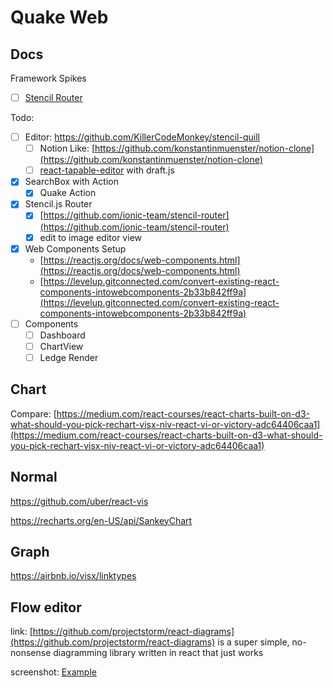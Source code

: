 # Quake Web

## Docs

Framework Spikes

- [ ] [Stencil Router](https://github.com/ionic-team/stencil-router)

Todo:

- [ ] Editor: https://github.com/KillerCodeMonkey/stencil-quill
  - [ ] Notion Like: [https://github.com/konstantinmuenster/notion-clone](https://github.com/konstantinmuenster/notion-clone)
  - [ ] [react-tapable-editor](https://github.com/ryuever/react-tapable-editor) with draft.js
- [x] SearchBox with Action
  - [x] Quake Action
- [x] Stencil.js Router
  - [x] [https://github.com/ionic-team/stencil-router](https://github.com/ionic-team/stencil-router)
  - [x] edit to  image editor view
- [x] Web Components Setup
  - [https://reactjs.org/docs/web-components.html](https://reactjs.org/docs/web-components.html)
  - [https://levelup.gitconnected.com/convert-existing-react-components-intowebcomponents-2b33b842ff9a](https://levelup.gitconnected.com/convert-existing-react-components-intowebcomponents-2b33b842ff9a) 
- [ ] Components 
  - [ ] Dashboard
  - [ ] ChartView
  - [ ] Ledge Render

## Chart

Compare: [https://medium.com/react-courses/react-charts-built-on-d3-what-should-you-pick-rechart-visx-niv-react-vi-or-victory-adc64406caa1](https://medium.com/react-courses/react-charts-built-on-d3-what-should-you-pick-rechart-visx-niv-react-vi-or-victory-adc64406caa1)

## Normal

https://github.com/uber/react-vis

https://recharts.org/en-US/api/SankeyChart


## Graph

https://airbnb.io/visx/linktypes

## Flow editor

link: [https://github.com/projectstorm/react-diagrams](https://github.com/projectstorm/react-diagrams) is  a super simple, no-nonsense diagramming library written in react that just works

screenshot:  [Example](https://github.com/projectstorm/react-diagrams/raw/master/.gitbook/assets/example1.jpg)

